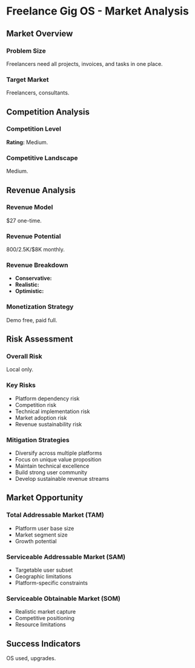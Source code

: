 # Freelance Gig OS - Market Analysis

## Market Overview

### Problem Size
Freelancers need all projects, invoices, and tasks in one place.

### Target Market
Freelancers, consultants.

## Competition Analysis

### Competition Level
**Rating:** Medium.

### Competitive Landscape
Medium.

## Revenue Analysis

### Revenue Model
$27 one-time.

### Revenue Potential
$800/$2.5K/$8K monthly.

### Revenue Breakdown
- **Conservative:** 
- **Realistic:** 
- **Optimistic:** 

### Monetization Strategy
Demo free, paid full.

## Risk Assessment

### Overall Risk
Local only.

### Key Risks
- Platform dependency risk
- Competition risk
- Technical implementation risk
- Market adoption risk
- Revenue sustainability risk

### Mitigation Strategies
- Diversify across multiple platforms
- Focus on unique value proposition
- Maintain technical excellence
- Build strong user community
- Develop sustainable revenue streams

## Market Opportunity

### Total Addressable Market (TAM)
- Platform user base size
- Market segment size
- Growth potential

### Serviceable Addressable Market (SAM)
- Targetable user subset
- Geographic limitations
- Platform-specific constraints

### Serviceable Obtainable Market (SOM)
- Realistic market capture
- Competitive positioning
- Resource limitations

## Success Indicators
OS used, upgrades.
